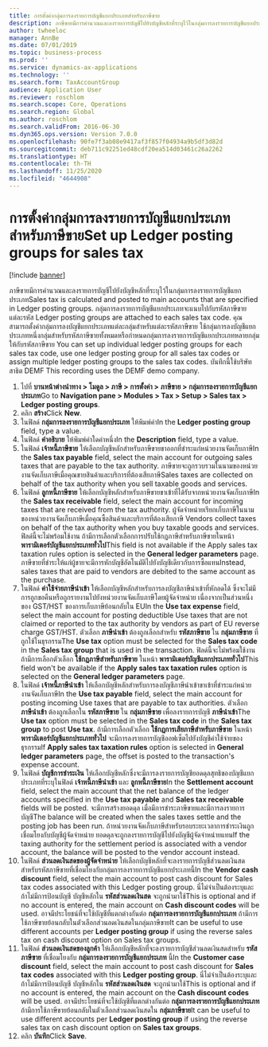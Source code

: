 ```yaml
---
title: การตั้งค่ากลุ่มการลงรายการบัญชีแยกประเภทสำหรับภาษีขาย
description: ภาษีขายมีการคำนวณและลงรายการบัญชีไปยังบัญชีหลักที่ระบุไว้ในกลุ่มการลงรายการบัญชีแยกประเภท
author: twheeloc
manager: AnnBe
ms.date: 07/01/2019
ms.topic: business-process
ms.prod: ''
ms.service: dynamics-ax-applications
ms.technology: ''
ms.search.form: TaxAccountGroup
audience: Application User
ms.reviewer: roschlom
ms.search.scope: Core, Operations
ms.search.region: Global
ms.author: roschlom
ms.search.validFrom: 2016-06-30
ms.dyn365.ops.version: Version 7.0.0
ms.openlocfilehash: 90fe7f3ab08e9417af3f857f04934a9b5df3d82d
ms.sourcegitcommit: deb711c92251ed48cdf20ea514d03461c26a2262
ms.translationtype: HT
ms.contentlocale: th-TH
ms.lasthandoff: 11/25/2020
ms.locfileid: "4644908"
---
```

# <a name="set-up-ledger-posting-groups-for-sales-tax"></a><span data-ttu-id="c0576-103">การตั้งค่ากลุ่มการลงรายการบัญชีแยกประเภทสำหรับภาษีขาย</span><span class="sxs-lookup"><span data-stu-id="c0576-103">Set up Ledger posting groups for sales tax</span></span>

[!include [banner](../../includes/banner.md)]

<span data-ttu-id="c0576-104">ภาษีขายมีการคำนวณและลงรายการบัญชีไปยังบัญชีหลักที่ระบุไว้ในกลุ่มการลงรายการบัญชีแยกประเภท</span><span class="sxs-lookup"><span data-stu-id="c0576-104">Sales tax is calculated and posted to main accounts that are specified in Ledger posting groups.</span></span> <span data-ttu-id="c0576-105">กลุ่มการลงรายการบัญชีแยกประเภทจะแนบไปกับรหัสภาษีขายแต่ละรหัส </span><span class="sxs-lookup"><span data-stu-id="c0576-105">Ledger posting groups are attached to each sales tax code.</span></span> <span data-ttu-id="c0576-106">คุณสามารถตั้งค่ากลุ่มการลงบัญชีแยกประเภทแต่ละกลุ่มสำหรับแต่ละรหัสภาษีขาย ใช้กลุ่มการลงบัญชีแยกประเภทหนึ่งกลุ่มสำหรับรหัสภาษีขายทั้งหมดหรือกำหนดกลุ่มการลงรายการบัญชีแยกประเภทหลายกลุ่มให้กับรหัสภาษีขาย </span><span class="sxs-lookup"><span data-stu-id="c0576-106">You can set up individual ledger posting groups for each sales tax code, use one ledger posting group for all sales tax codes or assign multiple ledger posting groups to the sales tax codes.</span></span> <span data-ttu-id="c0576-107">บันทึกนี้ใช้บริษัทสาธิต DEMF </span><span class="sxs-lookup"><span data-stu-id="c0576-107">This recording uses the DEMF demo company.</span></span> 

1. <span data-ttu-id="c0576-108">ไปที่ **บานหน้าต่างนำทาง > โมดูล > ภาษี > การตั้งค่า > ภาษีขาย > กลุ่มการลงรายการบัญชีแยกประเภท**</span><span class="sxs-lookup"><span data-stu-id="c0576-108">Go to **Navigation pane > Modules > Tax > Setup > Sales tax > Ledger posting groups**.</span></span>
2. <span data-ttu-id="c0576-109">คลิก **สร้าง**</span><span class="sxs-lookup"><span data-stu-id="c0576-109">Click **New**.</span></span>
3. <span data-ttu-id="c0576-110">ในฟิลด์ **กลุ่มการลงรายการบัญชีแยกประเภท** ให้พิมพ์ค่า</span><span class="sxs-lookup"><span data-stu-id="c0576-110">In the **Ledger posting group** field, type a value.</span></span>
4. <span data-ttu-id="c0576-111">ในฟิลด์ **คำอธิบาย** ให้พิมพ์ค่าใดค่าหนึ่ง</span><span class="sxs-lookup"><span data-stu-id="c0576-111">In the **Description** field, type a value.</span></span>
5. <span data-ttu-id="c0576-112">ในฟิลด์ **เจ้าหนี้ภาษีขาย** ให้เลือกบัญชีหลักสำหรับภาษีขายขาออกที่ชำระแก่หน่วยงานจัดเก็บภาษี</span><span class="sxs-lookup"><span data-stu-id="c0576-112">In the **Sales tax payable** field, select the main account for outgoing sales taxes that are payable to the tax authority.</span></span> <span data-ttu-id="c0576-113">ภาษีขายจะถูกรวบรวมในนามของหน่วยงานจัดเก็บภาษีเมื่อคุณขายสินค้าและบริการที่ต้องเสียภาษี</span><span class="sxs-lookup"><span data-stu-id="c0576-113">Sales taxes are collected on behalf of the tax authority when you sell taxable goods and services.</span></span>  
6. <span data-ttu-id="c0576-114">ในฟิลด์ **ลูกหนี้ภาษีขาย** ให้เลือกบัญชีหลักสำหรับภาษีขายขาเข้าที่ได้รับจากหน่วยงานจัดเก็บภาษี</span><span class="sxs-lookup"><span data-stu-id="c0576-114">In the **Sales tax receivable** field, select the main account for incoming taxes that are received from the tax authority.</span></span> <span data-ttu-id="c0576-115">ผู้จัดจำหน่ายเรียกเก็บภาษีในนามของหน่วยงานจัดเก็บภาษีเมื่อคุณซื้อสินค้าและบริการที่ต้องเสียภาษี </span><span class="sxs-lookup"><span data-stu-id="c0576-115">Vendors collect taxes on behalf of the tax authority when you buy taxable goods and services.</span></span> <span data-ttu-id="c0576-116">ฟิลด์นี้จะไม่พร้อมใช้งาน ถ้ามีการเลือกตัวเลือกการปรับใช้กฎภาษีสำหรับภาษีขายในหน้า **พารามิเตอร์บัญชีแยกประเภททั่วไป**</span><span class="sxs-lookup"><span data-stu-id="c0576-116">This field is not available if the Apply sales tax taxation rules option is selected in the **General ledger parameters** page.</span></span> <span data-ttu-id="c0576-117">ภาษีขายที่ชำระให้แก่ผู้ขายจะมีการหักบัญชีอัตโนมัติไปยังบัญชีเดียวกับการซื้อแทน</span><span class="sxs-lookup"><span data-stu-id="c0576-117">Instead, sales taxes that are paid to vendors are debited to the same account as the purchase.</span></span>   
7. <span data-ttu-id="c0576-118">ในฟิลด์ **ค่าใช้จ่ายภาษีนำเข้า** ให้เลือกบัญชีหลักสำหรับการลงบัญชีภาษีนำเข้าที่หักลดได้ ซึ่งจะไม่มีการถูกขอคืนหรือถูกรายงานไปยังหน่วยงานจัดเก็บภาษีโดยผู้จัดจำหน่าย เนื่องจากเป็นส่วนหนึ่งของ GST/HST ของการเก็บภาษีย้อนกลับใน EU</span><span class="sxs-lookup"><span data-stu-id="c0576-118">In the **Use tax expense** field, select  the main account for posting deductible Use taxes that are not claimed or reported to the tax authority by vendors as part of EU reverse charge GST/HST.</span></span> <span data-ttu-id="c0576-119">ตัวเลือก **ภาษีนำเข้า** ต้องถูกเลือกสำหรับ **รหัสภาษีขาย** ใน **กลุ่มภาษีขาย** ที่ถูกใช้ในธุรกรรม</span><span class="sxs-lookup"><span data-stu-id="c0576-119">The **Use tax** option must be selected for the **Sales tax code** in the **Sales tax group** that is used in the transaction.</span></span> <span data-ttu-id="c0576-120">ฟิลด์นี้จะไม่พร้อมใช้งาน ถ้ามีการเลือกตัวเลือก **ใช้กฎภาษีสำหรับภาษีขาย** ในหน้า **พารามิเตอร์บัญชีแยกประเภททั่วไป**</span><span class="sxs-lookup"><span data-stu-id="c0576-120">This field won't be available if the **Apply sales tax taxation rules** option is selected on the **General ledger parameters** page.</span></span>   
8. <span data-ttu-id="c0576-121">ในฟิลด์ **เจ้าหนี้ภาษีนำเข้า** ให้เลือกบัญชีหลักสำหรับการลงบัญชีภาษีนำเข้าขาเข้าที่ชำระแก่หน่วยงานจัดเก็บภาษี</span><span class="sxs-lookup"><span data-stu-id="c0576-121">In the **Use tax payable** field, select the main account for posting incoming Use taxes that are payable to tax authorities.</span></span> <span data-ttu-id="c0576-122">ตัวเลือก **ภาษีนำเข้า** ต้องถูกเลือกใน **รหัสภาษีขาย** ใน **กลุ่มภาษีขาย** เพื่อลงรายการบัญชี **ภาษีนำเข้า**</span><span class="sxs-lookup"><span data-stu-id="c0576-122">The **Use tax** option must be selected in the **Sales tax code** in the **Sales tax group** to post **Use tax**.</span></span> <span data-ttu-id="c0576-123">ถ้ามีการเลือกตัวเลือก **ใช้กฎการเสียภาษีสำหรับภาษีขาย** ในหน้า **พารามิเตอร์บัญชีแยกประเภททั่วไป** จะมีการลงรายการบัญชีออฟเซ็ตไปยังบัญชีค่าใช้จ่ายของธุรกรรม</span><span class="sxs-lookup"><span data-stu-id="c0576-123">If **Apply sales tax taxation rules** option is selected in **General ledger parameters** page, the offset is posted to the transaction's expense account.</span></span>   
9. <span data-ttu-id="c0576-124">ในฟิลด์ **บัญชีการชำระเงิน** ให้เลือกบัญชีหลักซึ่งจะมีการลงรายการบัญชียอดดุลสุทธิของบัญชีแยกประเภทที่ระบุในฟิลด์ **เจ้าหนี้ภาษีนำเข้า** และ **ลูกหนี้ภาษีขาย**</span><span class="sxs-lookup"><span data-stu-id="c0576-124">In the **Settlement account** field, select the main account that the net balance of the ledger accounts specified in the **Use tax payable** and **Sales tax receivable** fields will be posted.</span></span> <span data-ttu-id="c0576-125">จะมีการสร้างยอดดุล เมื่อมีการชำระภาษีขายและมีการลงรายการบัญชี</span><span class="sxs-lookup"><span data-stu-id="c0576-125">The balance will be created when the sales taxes settle and the posting job has been run.</span></span>  <span data-ttu-id="c0576-126">ถ้าหน่วยงานจัดเก็บภาษีสำหรับรอบระยะเวลาการชำระเงินถูกเชื่อมโยงกับบัญชีผู้จัดจำหน่าย ยอดดุลจะถูกลงรายการบัญชีไปยังบัญชีผู้จัดจำหน่ายแทน</span><span class="sxs-lookup"><span data-stu-id="c0576-126">If the taxing authority for the settlement period is associated with a vendor account, the balance will be posted to the vendor account instead.</span></span>
10. <span data-ttu-id="c0576-127">ในฟิลด์ **ส่วนลดเงินสดของผู้จัดจำหน่าย** ให้เลือกบัญชีหลักที่จะลงรายการบัญชีส่วนลดเงินสดสำหรับรหัสภาษีขายที่เชื่อมโยงกับกลุ่มการลงรายการบัญชีแยกประเภทนี้</span><span class="sxs-lookup"><span data-stu-id="c0576-127">In the **Vendor cash discount** field, select the main account to post cash discount for Sales tax codes associated with this Ledger posting group.</span></span> <span data-ttu-id="c0576-128">นี่ไม่จำเป็นต้องระบุและถ้าไม่มีการป้อนบัญชี บัญชีหลักใน **รหัสส่วนลดเงินสด** จะถูกนำมาใช้</span><span class="sxs-lookup"><span data-stu-id="c0576-128">This is optional and if no account is entered,  the main account on **Cash discount codes** will be used.</span></span> <span data-ttu-id="c0576-129">อาจมีประโยชน์ที่จะใช้บัญชีที่แตกต่างกันต่อ **กลุ่มการลงรายการบัญชีแยกประเภท** ถ้ามีการใช้ภาษีขายย้อนกลับในตัวเลือกส่วนลดเงินสดในกลุ่มภาษีขาย</span><span class="sxs-lookup"><span data-stu-id="c0576-129">It can be useful to use different accounts per **Ledger posting group** if using the reverse sales tax on cash discount option on Sales tax groups.</span></span>  
11. <span data-ttu-id="c0576-130">ในฟิลด์ **ส่วนลดเงินสดของลูกค้า** ให้เลือกบัญชีหลักที่จะลงรายการบัญชีส่วนลดเงินสดสำหรับ **รหัสภาษีขาย** ที่เชื่อมโยงกับ **กลุ่มการลงรายการบัญชีแยกประเภท** นี้</span><span class="sxs-lookup"><span data-stu-id="c0576-130">In the **Customer case discount** field, select the main account to post cash discount for **Sales tax codes** associated with this **Ledger posting group**.</span></span> <span data-ttu-id="c0576-131">นี่ไม่จำเป็นต้องระบุและถ้าไม่มีการป้อนบัญชี บัญชีหลักใน **รหัสส่วนลดเงินสด** จะถูกนำมาใช้</span><span class="sxs-lookup"><span data-stu-id="c0576-131">This is optional and if no account is entered, the main account on the **Cash discount codes** will be used.</span></span> <span data-ttu-id="c0576-132">อาจมีประโยชน์ที่จะใช้บัญชีที่แตกต่างกันต่อ **กลุ่มการลงรายการบัญชีแยกประเภท** ถ้ามีการใช้ภาษีขายย้อนกลับในตัวเลือกส่วนลดเงินสดใน **กลุ่มภาษีขาย**</span><span class="sxs-lookup"><span data-stu-id="c0576-132">It can be useful to use different accounts per **Ledger posting group** if using the reverse sales tax on cash discount option on **Sales tax groups**.</span></span>  
12. <span data-ttu-id="c0576-133">คลิก **บันทึก**</span><span class="sxs-lookup"><span data-stu-id="c0576-133">Click **Save**.</span></span>

